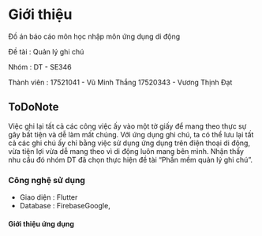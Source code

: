 # Giới thiệu

Đồ án báo cáo môn học nhập môn ứng dụng di động

Đề tài : Quản lý ghi chú

Nhóm : DT - SE346

Thành viên :  17521041 - Vũ Minh Thắng
              17520343 - Vương Thịnh Đạt
              
## ToDoNote

Việc ghi lại tất cả các công việc ấy vào một tờ giấy để mang theo thực sự gây bất tiện và dễ làm mất chúng. Với ứng dụng ghi chú, ta có thể lưu lại tất cả các ghi chú ấy chỉ bằng việc sử dụng ứng dụng trên điện thoại di động, vừa tiện lợi vừa dễ mang theo vì di động luôn mang bên mình.
Nhận thấy nhu cầu đó nhóm DT đã chọn thực hiện đề tài “Phần mềm quản lý ghi chú”.

### Công nghệ sử dụng 

- Giao diện : Flutter
- Database : FirebaseGoogle,

#### Giới thiệu ứng dụng

